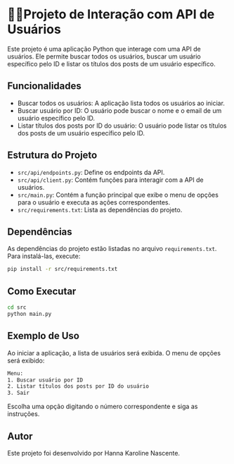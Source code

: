 # 👩‍💻Projeto de Interação com API de Usuários

Este projeto é uma aplicação Python que interage com uma API de usuários. Ele permite buscar todos os usuários, buscar um usuário específico pelo ID e listar os títulos dos posts de um usuário específico.


## Funcionalidades

* Buscar todos os usuários: A aplicação lista todos os usuários ao iniciar.
* Buscar usuário por ID: O usuário pode buscar o nome e o email de um usuário específico pelo ID.
* Listar títulos dos posts por ID do usuário: O usuário pode listar os títulos dos posts de um usuário específico pelo ID.


## Estrutura do Projeto

- `src/api/endpoints.py`: Define os endpoints da API.
- `src/api/client.py`: Contém funções para interagir com a API de usuários.
- `src/main.py`: Contém a função principal que exibe o menu de opções para o usuário e executa as ações correspondentes.
- `src/requirements.txt`: Lista as dependências do projeto.

## Dependências

As dependências do projeto estão listadas no arquivo `requirements.txt`. Para instalá-las, execute:

```sh
pip install -r src/requirements.txt
```

## Como Executar
```sh
cd src
python main.py
```

## Exemplo de Uso
Ao iniciar a aplicação, a lista de usuários será exibida.
O menu de opções será exibido:

```sh
Menu:
1. Buscar usuário por ID
2. Listar títulos dos posts por ID do usuário
3. Sair
```
Escolha uma opção digitando o número correspondente e siga as instruções.

## Autor

Este projeto foi desenvolvido por Hanna Karoline Nascente.

